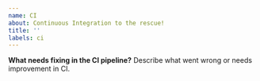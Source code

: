 ```yaml
---
name: CI
about: Continuous Integration to the rescue!
title: ''
labels: ci
---
```


**What needs fixing in the CI pipeline?**
Describe what went wrong or needs improvement in CI.
